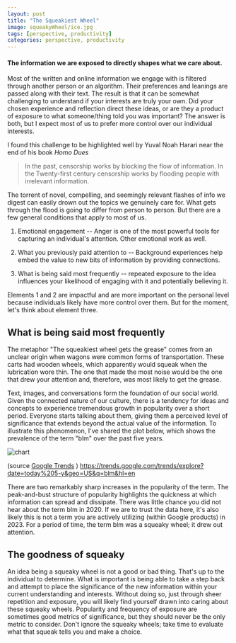 ```yaml
---
layout: post
title: "The Squeakiest Wheel"
image: squeakyWheel/ice.jpg
tags: [perspective, productivity]
categories: perspective, productivity
---
```



#### The information we are exposed to directly shapes what we care about.

Most of the written and online information we engage with is filtered through another person or an algorithm. Their preferences and leanings are passed along with their text. The result is that it can be somewhat challenging to understand if your interests are truly your own. Did your chosen experience and reflection direct these ideas, or are they a product of exposure to what someone/thing told you was important? The answer is both, but I expect most of us to prefer more control over our individual interests.

I found this challenge to be highlighted well by Yuval Noah Harari near the end of his book *Homo Dues*

> In the past, censorship works by blocking the flow of information. In the Twenty-first century censorship works by flooding people with irrelevant information.

The torrent of novel, compelling, and seemingly relevant flashes of info we digest can easily drown out the topics we genuinely care for. What gets through the flood is going to differ from person to person. But there are a few general conditions that apply to most of us.

1. Emotional engagement -- Anger is one of the most powerful tools for capturing an individual's attention. Other emotional work as well.    

2. What you previously paid attention to -- Background experiences help embed the value to new bits of information by providing connections.

3. What is being said most frequently -- repeated exposure to the idea influences your likelihood of engaging with it and potentially believing it.

Elements 1 and 2 are impactful and are more important on the personal level because individuals likely have more control over them. But for the moment, let's think about element three.

## What is being said most frequently

The metaphor "The squeakiest wheel gets the grease" comes from an unclear origin when wagons were common forms of transportation. These carts had wooden wheels, which apparently would squeak when the lubrication wore thin. The one that made the most noise would be the one that drew your attention and, therefore, was most likely to get the grease.

Text, images, and conversations form the foundation of our social world. Given the connected nature of our culture, there is a tendency for ideas and concepts to experience tremendous growth in popularity over a short period. Everyone starts talking about them, giving them a perceived level of significance that extends beyond the actual value of the information. To illustrate this phenomenon, I've shared the plot below, which shows the prevalence of the term "blm" over the past five years.

![chart](images\squeakyWheel\chart.jpg)


 (source [Google Trends](https://trends.google.com/home) )
https://trends.google.com/trends/explore?date=today%205-y&geo=US&q=blm&hl=en

There are two remarkably sharp increases in the popularity of the term. The peak-and-bust structure of popularity highlights the quickness at which information can spread and dissipate. There was little chance you did not hear about the term blm in 2020. If we are to trust the data here, it's also likely this is not a term you are actively utilizing (within Google products) in 2023. For a period of time, the term blm was a squeaky wheel; it drew out attention.

## The goodness of squeaky

An idea being a squeaky wheel is not a good or bad thing. That's up to the individual to determine. What is important is being able to take a step back and attempt to place the significance of the new information within your current understanding and interests. Without doing so, just through sheer repetition and exposure, you will likely find yourself drawn into caring about these squeaky wheels. Popularity and frequency of exposure are sometimes good metrics of significance, but they should never be the only metric to consider. Don't ignore the squeaky wheels; take time to evaluate what that squeak tells you and make a choice.

